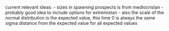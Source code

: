 current relevant ideas:
    - sizes in spawning prospects is from mediocristan
        - probably good idea to include options for extremistan
    - also the scale of the normal distribution is the expected value, this time 0 is always the same sigma distance from the expected value for all expected values